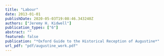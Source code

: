 ```yaml
---
title: "Labour"
date: 2013-01-01
publishDate: 2020-05-03T19:08:46.343240Z
authors: ["Jeremy H. Kidwell"]
publication_types: ["6"]
abstract: ""
featured: false
publication: "*Oxford Guide to the Historical Reception of Augustine*"
url_pdf: "pdf/augustine_work.pdf"
---
```



